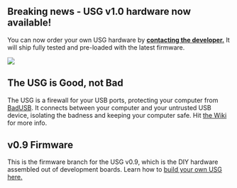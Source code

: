 ## Breaking news - USG v1.0 hardware now available!
You can now order your own USG hardware by [**contacting the developer.**](mailto:globotron@fastmail.com) It will ship fully tested and pre-loaded with the latest firmware.

![](https://github.com/robertfisk/USG/raw/USG_0.9/Doc_images/USG.jpg)

## The USG is Good, not Bad
The USG is a firewall for your USB ports, protecting your computer from [BadUSB](https://srlabs.de/badusb/). It connects between your computer and your untrusted USB device, isolating the badness and keeping your computer safe. Hit [the Wiki](https://github.com/robertfisk/USG/wiki) for more info.

## v0.9 Firmware
This is the firmware branch for the USG v0.9, which is the DIY hardware assembled out of development boards. Learn how to [build your own USG here.](https://github.com/robertfisk/USG/wiki/Hardware-%28DIY-v0.9%29)


